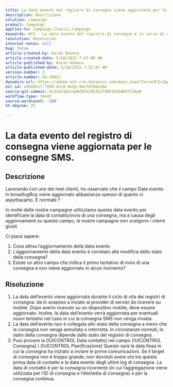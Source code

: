 ```yaml
---
title: La data evento del registro di consegna viene aggiornata per le consegne SMS.
description: Descrizione
solution: Campaign
product: Campaign
applies-to: Campaign Classic,Campaign
keywords: KCS - La data evento del registro di consegna è in corso di aggiornamento per le consegne SMS.
resolution: Resolution
internal-notes: null
bug: false
article-created-by: Karan Khanna
article-created-date: 5/10/2022 7:47:00 AM
article-published-by: Karan Khanna
article-published-date: 5/10/2022 7:51:47 AM
version-number: 2
article-number: KA-16021
dynamics-url: https://adobe-ent.crm.dynamics.com/main.aspx?forceUCI=1&pagetype=entityrecord&etn=knowledgearticle&id=bdef875e-35d0-ec11-a7b5-00224809c556
exl-id: a5b66617-7209-4cc8-8e2b-98cf6590e28e
source-git-commit: 0c3e421beca46d9fe1952b1f98538a50697216a0
workflow-type: tm+mt
source-wordcount: '289'
ht-degree: 2%

---
```


# La data evento del registro di consegna viene aggiornata per le consegne SMS.

## Descrizione


Lavorando con uno dei miei clienti, ho osservato che il campo Data evento in broadlogRcp viene aggiornato abbastanza spesso di quanto ci aspettavamo. È normale ?

In molte delle nostre campagne utilizziamo questa data evento per identificare la data di contatto/invio di una consegna, ma a causa degli aggiornamenti su questo campo, le nostre campagne non scelgono i clienti giusti.

Ci piace sapere:
1. Cosa attiva l’aggiornamento della data evento
2. L’aggiornamento della data evento è correlato alla modifica dello stato della consegna?
3. Esiste un altro campo che indica il primo tentativo di invio di una consegna e non viene aggiornato in alcun momento?


## Risoluzione


1. La data dell’evento viene aggiornata durante il ciclo di vita dei registri di consegna: da in sospeso a inviato al provider di servizi da ricevere su mobile. Dopo averlo ricevuto su un dispositivo mobile, deve essere aggiornato. Inoltre, la data dell’evento verrà aggiornata per eventuali nuovi tentativi nel caso in cui la consegna SMS non venga inviata.
2. La data dell’evento non è collegata allo stato della consegna a meno che la consegna non venga annullata o interrotta. In circostanze normali, lo stato della consegna dipende dallo stato del registro di consegna.
3. Puoi provare la [!UICONTROL Data contatto] nel campo [!UICONTROL Consegna] \ [!UICONTROL Pianificazione] Questo sarà la data fissa in cui la consegna ha iniziato a inviare le prime comunicazioni. Se il target di consegna non è troppo grande, non dovresti avere ore tra questa prima data di contatto e la data evento degli ultimi log di consegna. La data di contatto è per la consegna ricorrente (in cui l’aggregazione viene utilizzata per l’ID di consegna e l’etichetta di consegna) e per la consegna continua.
